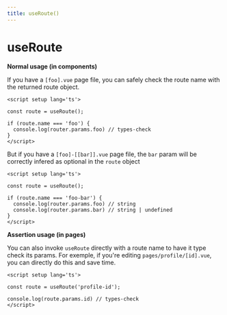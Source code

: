 ```yaml
---
title: useRoute()
---
```


# useRoute


**Normal usage (in components)**

If you have a `[foo].vue` page file, you can safely check the route name with the returned route object.


```vue
<script setup lang='ts'>

const route = useRoute();

if (route.name === 'foo') {
  console.log(router.params.foo) // types-check
}
</script>
```

But if you have a `[foo]-[[bar]].vue` page file, the `bar` param will be correctly infered as optional in the `route` object


```vue
<script setup lang='ts'>

const route = useRoute();

if (route.name === 'foo-bar') {
  console.log(router.params.foo) // string
  console.log(router.params.bar) // string | undefined
}
</script>
```


**Assertion usage (in pages)**

You can also invoke `useRoute` directly with a route name to have it type check its params.
For exemple, if you're editing `pages/profile/[id].vue`, you can directly do this and save time.

```vue
<script setup lang='ts'>

const route = useRoute('profile-id');

console.log(route.params.id) // types-check
</script>

```
